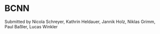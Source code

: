 # BCNN
Submitted by Nicola Schreyer, Kathrin Heldauer, Jannik Holz, Niklas Grimm, Paul Baßler, Lucas Winkler
